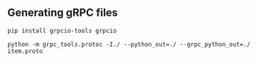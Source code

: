 ## Generating gRPC files
`pip install grpcio-tools grpcio`

`python -m grpc_tools.protoc -I./ --python_out=./ --grpc_python_out=./ item.proto`

